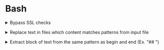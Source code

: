 # Bash

<!-- ########## Bypass SSL checks ########## -->
<p>
<details>
<summary>Bypass SSL checks</summary>

- GIT:

```bash
GIT_SSL_NO_VERIFY=true git clone https://....
```

- WGET:

```bash
wget --no-check-certificate
```

- CURL:

```bash
curl -k url
curl --insecure url
```

- APT:

```bash
# Configure proxy
echo 'Acquire::http::Proxy "http://user:password@proxy.server:port/";' > /etc/apt/apt.conf.d/proxy.conf
echo 'Acquire::https::Proxy "http://user:password@proxy.server:port/";' >>  /etc/apt/apt.conf.d/proxy.conf
```

</details>
</p>

<!-- ########## Bash: Finding files (and replace) ########## -->
<p>
<details>
<summary>Replace text in files which content matches patterns from input file</summary>

```bash
# R : recursive directories
# Hil : Show matching files with paths without file content
# Z : \0 separated results (to handle files with spaces)
# -f : use ids.txt file to perform grep
grep -R -HilZ -F -f ids.txt sourcedir/ | xargs -0 sed -i 's/word/replacement/g'
```

</details>
</p>


<!-- ########## sed: Extract block of text from the same pattern as begin and end ########## -->
<p>
<details>
<summary>Extract block of text from the same pattern as begin and end (Ex. "## ")</summary>

```bash
# source: https://stackoverflow.com/questions/20943025/how-can-i-get-sed-to-quit-after-the-first-matching-address-range
sed -n '/^## /{p; :loop n; p; /^## /q; b loop}' THE_FILE
# remove empty lines:
| grep -v -e '^$'
```

</details>
</p>

